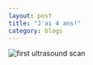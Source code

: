 ```yaml
---
layout: post
title: "J'ai 4 ans!"
category: blogs
---
```



![first ultrasound scan]({{site.url}}/photos/2014/2014-11-18-hello-77.jpg)
